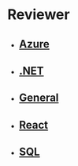 # Reviewer
- ## [Azure](azure.md)
- ## [.NET](dotnet.md)
- ## [General](general.md)
- ## [React](react.md)
- ## [SQL](sql.md)
